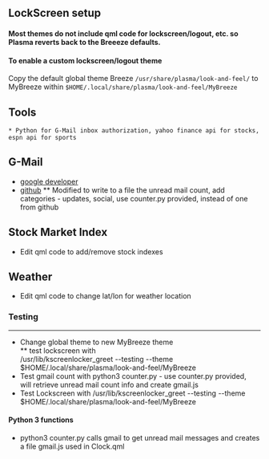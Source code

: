 ## LockScreen setup
#### Most themes do not include qml code for lockscreen/logout, etc. so Plasma reverts back to the Breeeze defaults. <br>
#### To enable a custom lockscreen/logout theme
Copy the default global theme Breeze `/usr/share/plasma/look-and-feel/`
to MyBreeze within `$HOME/.local/share/plasma/look-and-feel/MyBreeze`

    
   ## Tools
    * Python for G-Mail inbox authorization, yahoo finance api for stocks, espn api for sports
   
   ## G-Mail
  * [google developer](https://developers.google.com/gmail/api/quickstart/python)
  * [github](https://github.com/akora/gmail-message-counter-python)
    ** Modified to write to a file the unread mail count, add categories - updates, social, 
        use counter.py provided, instead of one from github

## Stock Market Index
   * Edit qml code to add/remove stock indexes

## Weather
   * Edit qml code to change lat/lon for weather location
    
### Testing 
___________
* Change global theme to new MyBreeze theme <br/>
  ** test lockscreen with <br/>
      /usr/lib/kscreenlocker_greet --testing --theme $HOME/.local/share/plasma/look-and-feel/MyBreeze   <br/>
* Test gmail count with python3 counter.py - use counter.py provided, <br/>
    will retrieve unread mail count info and create gmail.js 
* Test Lockscreen with /usr/lib/kscreenlocker_greet --testing --theme $HOME/.local/share/plasma/look-and-feel/MyBreeze

#### Python 3 functions
* python3 counter.py calls gmail to get unread mail messages and creates a file gmail.js  used in Clock.qml
